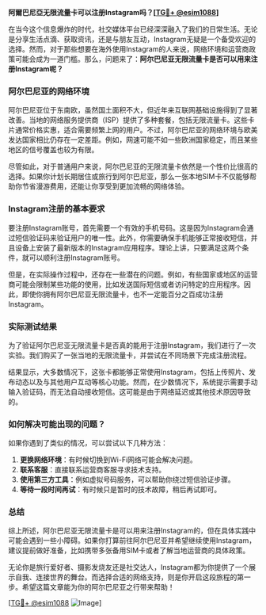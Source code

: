 **阿爾巴尼亞无限流量卡可以注册Instagram吗？[[TG💪+ @esim1088](https://t.me/s/esim1088)]**

在当今这个信息爆炸的时代，社交媒体平台已经深深融入了我们的日常生活。无论是分享生活点滴、获取资讯，还是与朋友互动，Instagram无疑是一个备受欢迎的选择。然而，对于那些想要在海外使用Instagram的人来说，网络环境和运营商政策可能会成为一道门槛。那么，问题来了：**阿尔巴尼亚无限流量卡是否可以用来注册Instagram呢？**

### 阿尔巴尼亚的网络环境

阿尔巴尼亚位于东南欧，虽然国土面积不大，但近年来互联网基础设施得到了显著改善。当地的网络服务提供商（ISP）提供了多种套餐，包括无限流量卡。这些卡片通常价格实惠，适合需要频繁上网的用户。不过，阿尔巴尼亚的网络环境与欧美发达国家相比仍存在一定差距。例如，网速可能不如一些欧洲国家稳定，而且某些地区的信号覆盖也较为有限。

尽管如此，对于普通用户来说，阿尔巴尼亚的无限流量卡依然是一个性价比很高的选择。如果你计划长期居住或旅行到阿尔巴尼亚，那么一张本地SIM卡不仅能够帮助你节省漫游费用，还能让你享受到更加流畅的网络体验。

### Instagram注册的基本要求

要注册Instagram账号，首先需要一个有效的手机号码。这是因为Instagram会通过短信验证码来验证用户的唯一性。此外，你需要确保手机能够正常接收短信，并且设备上安装了最新版本的Instagram应用程序。理论上讲，只要满足这两个条件，就可以顺利注册Instagram账号。

但是，在实际操作过程中，还存在一些潜在的问题。例如，有些国家或地区的运营商可能会限制某些功能的使用，比如发送国际短信或者访问特定的应用程序。因此，即使你拥有阿尔巴尼亚无限流量卡，也不一定能百分之百成功注册Instagram。

### 实际测试结果

为了验证阿尔巴尼亚无限流量卡是否真的能用于注册Instagram，我们进行了一次实验。我们购买了一张当地的无限流量卡，并尝试在不同场景下完成注册流程。

结果显示，大多数情况下，这张卡都能够正常使用Instagram，包括上传照片、发布动态以及与其他用户互动等核心功能。然而，在少数情况下，系统提示需要手动输入验证码，而无法自动接收短信。这可能是由于网络延迟或其他技术原因导致的。

### 如何解决可能出现的问题？

如果你遇到了类似的情况，可以尝试以下几种方法：

1. **更换网络环境**：有时候切换到Wi-Fi网络可能会解决问题。
2. **联系客服**：直接联系运营商客服寻求技术支持。
3. **使用第三方工具**：例如虚拟号码服务，可以帮助你绕过短信验证步骤。
4. **等待一段时间再试**：有时候只是暂时的技术故障，稍后再试即可。

### 总结

综上所述，阿尔巴尼亚无限流量卡是可以用来注册Instagram的，但在具体实践中可能会遇到一些小障碍。如果你打算前往阿尔巴尼亚并希望继续使用Instagram，建议提前做好准备，比如携带多张备用SIM卡或者了解当地运营商的具体政策。

无论你是旅行爱好者、摄影发烧友还是社交达人，Instagram都为你提供了一个展示自我、连接世界的舞台。而选择合适的网络支持，则是你开启这段旅程的第一步。希望这篇文章能为你的阿尔巴尼亚之行带来帮助！

[[TG💪+ @esim1088](https://t.me/s/esim1088) ![Image](https://i.postimg.cc/4NQfJmqS/Snipaste-2025-05-13-00-14-12.png)]
